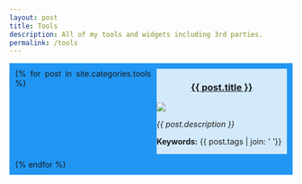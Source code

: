 ```yaml
---
layout: post
title: Tools
description: All of my tools and widgets including 3rd parties.
permalink: /tools
---
```

<style>
.grid-post-all {
  display: grid;
  grid-template-columns: 50% auto;
  gap: 10px;
  background-color: #2196F3;
  padding: 10px;
  text-align: justify;
  word-wrap: break-word;
}

.grid-post-all > div {
  background-color: rgba(255, 255, 255, 0.8);
}

.grid-post-all > div > img {
  max-width: 100%;
  max-height: 50vh;
  text-align: center;
  display: block;
  margin-left: auto;
  margin-right: auto;
}

.grid-post-all > div > h1,h2,h3 {
  text-align: center;
}
</style>

<div class="grid-post-all">
  {% for post in site.categories.tools %}
  <div>
    <h3><a href="{{ post.url }}">{{ post.title }}</a></h3>
      <img src="{{ post.featuredimage }}" onerror="this.onerror=null;this.src='https://images.hive.blog/DQmZUkMewxN4U6i7gJQuyTUkGDVy2BY45mraGnBUQuxorv6/evm-rpc-list.png';" />
      <p><i>{{ post.description }}</i></p>
      <p><b>Keywords:</b> {{ post.tags | join: ' '}}</p>
  </div>
  {% endfor %}
</div>

<div id="onlinetools">
	<ul>
	</ul>
</div>

<script>
const onlinetoolsxmlhttp = new XMLHttpRequest();
onlinetoolsxmlhttp.onload = function() {
  const onlinetools = JSON.parse(this.responseText);
  for (number in onlinetools.online) {
  	document.getElementById("onlinetools").children[0].innerHTML += `<li><a href="`+onlinetools.online[number].link+`">`+onlinetools.online[number].tool+`</a></li>`;
  }
}
onlinetoolsxmlhttp.open("GET", "{{ '/assets/json/tools.json' | relative_url }}");
onlinetoolsxmlhttp.send();
</script>
